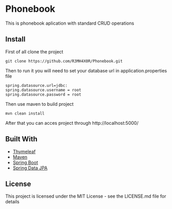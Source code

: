 # Phonebook
This is phonebook aplication with standard CRUD operations

## Install
First of all clone the project
```
git clone https://github.com/R3MH4X0R/Phonebook.git
```
Then to run it you will need to set your database url in application.properties file
```
spring.datasource.url=jdbc:
spring.datasource.username = root
spring.datasource.password = root
```
Then use maven to build project

```
mvn clean install
```
After that you can acces project through http://localhost:5000/
## Built With
* [Thymeleaf](https://www.thymeleaf.org/)
* [Maven](https://maven.apache.org/)
* [Spring Boot](https://spring.io/projects/spring-boot)
* [Spring Data JPA](https://docs.spring.io/spring-data/jpa/docs/current/reference/html/)

## License

This project is licensed under the MIT License - see the LICENSE.md file for details
